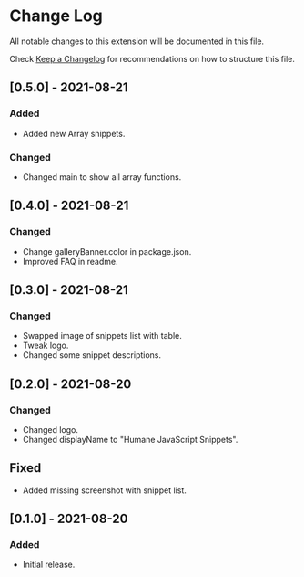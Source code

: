# Change Log

All notable changes to this extension will be documented in this file.

Check [Keep a Changelog](http://keepachangelog.com/) for recommendations on how to structure this file.

## [0.5.0] - 2021-08-21

### Added

- Added new Array snippets.

### Changed

- Changed main to show all array functions.

## [0.4.0] - 2021-08-21

### Changed

- Change galleryBanner.color in package.json.
- Improved FAQ in readme.

## [0.3.0] - 2021-08-21

### Changed

- Swapped image of snippets list with table.
- Tweak logo.
- Changed some snippet descriptions.

## [0.2.0] - 2021-08-20

### Changed

- Changed logo.
- Changed displayName to "Humane JavaScript Snippets".

## Fixed

- Added missing screenshot with snippet list.

## [0.1.0] - 2021-08-20

### Added

- Initial release.
